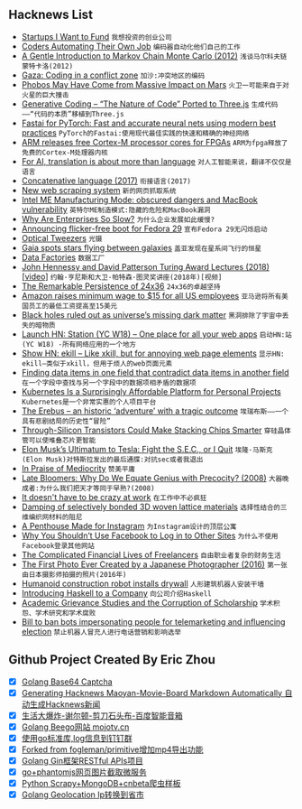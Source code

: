 ## Hacknews List


- [Startups I Want to Fund](https://startupandrew.com/posts/startups-i-want-to-fund/)  `我想投资的创业公司`
- [Coders Automating Their Own Job](https://www.theatlantic.com/technology/archive/2018/10/agents-of-automation/568795/?single_page=true)  `编码器自动化他们自己的工作`
- [A Gentle Introduction to Markov Chain Monte Carlo (2012)](https://theclevermachine.wordpress.com/2012/11/19/a-gentle-introduction-to-markov-chain-monte-carlo-mcmc/)  `浅谈马尔科夫链蒙特卡洛(2012)`
- [Gaza: Coding in a conflict zone](https://www.bbc.co.uk/news/world-middle-east-45643834)  `加沙:冲突地区的编码`
- [Phobos May Have Come from Massive Impact on Mars](http://www.sci-news.com/space/phobos-impact-mars-06445.html)  `火卫一可能来自于对火星的巨大撞击`
- [Generative Coding – “The Nature of Code” Ported to Three.js](https://medium.com/creative-coding-space/generative-coding-the-nature-of-code-ported-to-three-js-629b9724c02e)  `生成代码——“代码的本质”移植到Three.js`
- [Fastai for PyTorch: Fast and accurate neural nets using modern best practices](http://www.fast.ai/2018/10/02/fastai-ai/)  `PyTorch的Fastai:使用现代最佳实践的快速和精确的神经网络`
- [ARM releases free Cortex-M processor cores for FPGAs](https://abopen.com/news/arm-offers-free-as-in-beer-cortex-ip-to-combat-fossi-threat/)  `ARM为fpga释放了免费的Cortex-M处理器内核`
- [For AI, translation is about more than language](http://cachestocaches.com/2018/9/ai-translation-more-language/)  `对人工智能来说，翻译不仅仅是语言`
- [Concatenative language (2017)](http://concatenative.org/wiki/view/Concatenative%20language)  `衔接语言(2017)`
- [New web scraping system](https://github.com/MontFerret/ferret)  `新的网页抓取系统`
- [Intel ME Manufacturing Mode: obscured dangers and MacBook vulnerability](http://blog.ptsecurity.com/2018/10/intel-me-manufacturing-mode-macbook.html)  `英特尔ME制造模式:隐藏的危险和MacBook漏洞`
- [Why Are Enterprises So Slow?](https://zwischenzugs.com/2018/10/02/why-are-enterprises-so-slow/)  `为什么企业发展如此缓慢?`
- [Announcing flicker-free boot for Fedora 29](https://hansdegoede.livejournal.com/19224.html)  `宣布Fedora 29无闪烁启动`
- [Optical Tweezers](https://en.wikipedia.org/wiki/Optical_tweezers)  `光镊`
- [Gaia spots stars flying between galaxies](https://www.sciencedaily.com/releases/2018/10/181002103000.htm)  `盖亚发现在星系间飞行的恒星`
- [Data Factories](https://stratechery.com/2018/data-factories/)  `数据工厂`
- [John Hennessy and David Patterson Turing Award Lectures (2018) [video]](https://www.youtube.com/watch?v=3LVeEjsn8Ts&amp;t=122)  `约翰·亨尼斯和大卫·帕特森·图灵奖讲座(2018年)[视频]`
- [The Remarkable Persistence of 24x36](http://theonlinephotographer.typepad.com/the_online_photographer/2018/10/the-remarkable-persistence-of-24x36.html)  `24x36的卓越坚持`
- [Amazon raises minimum wage to $15 for all US employees](https://www.cnbc.com/2018/10/02/amazon-raises-minimum-wage-to-15-for-all-us-employees.html)  `亚马逊将所有美国员工的最低工资提高至15美元`
- [Black holes ruled out as universe’s missing dark matter](http://news.berkeley.edu/2018/10/02/black-holes-ruled-out-as-universes-missing-dark-matter/)  `黑洞排除了宇宙中丢失的暗物质`
- [Launch HN: Station (YC W18) – One place for all your web apps](item?id=18123596)  `启动HN:站(YC W18) -所有网络应用的一个地方`
- [Show HN: ekill – Like xkill, but for annoying web page elements](https://github.com/rhardih/ekill)  `显示HN: ekill—类似于xkill，但用于烦人的web页面元素`
- [Finding data items in one field that contradict data items in another field](https://www.polydesmida.info/BASHing/2018-09-30.html)  `在一个字段中查找与另一个字段中的数据项相矛盾的数据项`
- [Kubernetes Is a Surprisingly Affordable Platform for Personal Projects](http://www.doxsey.net/blog/kubernetes--the-surprisingly-affordable-platform-for-personal-projects)  `Kubernetes是一个非常实惠的个人项目平台`
- [The Erebus – an historic ‘adventure’ with a tragic outcome](https://spectator.us/2018/09/michael-palin-erebus/)  `埃瑞布斯——一个具有悲剧结局的历史性“冒险”`
- [Through-Silicon Transistors Could Make Stacking Chips Smarter](https://spectrum.ieee.org/tech-talk/semiconductors/design/throughsilicon-transistors-could-make-stacking-chips-smarter)  `穿硅晶体管可以使堆叠芯片更智能`
- [Elon Musk’s Ultimatum to Tesla: Fight the S.E.C., or I Quit](https://www.nytimes.com/2018/10/02/business/tesla-elon-musk-sec.html)  `埃隆·马斯克(Elon Musk)对特斯拉发出的最后通牒:对抗sec或者我退出`
- [In Praise of Mediocrity](https://www.nytimes.com/2018/09/29/opinion/sunday/in-praise-of-mediocrity.html)  `赞美平庸`
- [Late Bloomers: Why Do We Equate Genius with Precocity? (2008)](https://www.newyorker.com/magazine/2008/10/20/late-bloomers-malcolm-gladwell)  `大器晚成者:为什么我们把天才等同于早熟?(2008)`
- [It doesn&#39;t have to be crazy at work](https://basecamp.com/books/calm)  `在工作中不必疯狂`
- [Damping of selectively bonded 3D woven lattice materials](https://www.nature.com/articles/s41598-018-32625-6)  `选择性结合的三维编织网材料的阻尼`
- [A Penthouse Made for Instagram](https://www.nytimes.com/2018/09/30/business/media/instagram-influencers-penthouse.html)  `为Instagram设计的顶层公寓`
- [Why You Shouldn’t Use Facebook to Log in to Other Sites](https://www.nytimes.com/2018/10/02/technology/personaltech/facebook-log-in-hack.html)  `为什么不使用Facebook登录其他网站`
- [The Complicated Financial Lives of Freelancers](https://www.npr.org/2018/10/02/653627067/going-it-solo-the-complicated-financial-lives-of-freelancers)  `自由职业者复杂的财务生活`
- [The First Photo Ever Created by a Japanese Photographer (2016)](https://kanakukui.com/2016/04/15/first-japanese-photo/)  `第一张由日本摄影师拍摄的照片(2016年)`
- [Humanoid construction robot installs drywall](https://www.engadget.com/2018/10/01/aist-humanoid-robot-installs-drywall/)  `人形建筑机器人安装干墙`
- [Introducing Haskell to a Company](https://alasconnect.github.io/blog/posts/2018-10-02-introducing-haskell-to-a-company.html)  `向公司介绍Haskell`
- [Academic Grievance Studies and the Corruption of Scholarship](https://areomagazine.com/2018/10/02/academic-grievance-studies-and-the-corruption-of-scholarship/)  `学术积怨、学术研究和学术腐败`
- [Bill to ban bots impersonating people for telemarketing and influencing election](https://leginfo.legislature.ca.gov/faces/billTextClient.xhtml?bill_id=201720180SB1001)  `禁止机器人冒充人进行电话营销和影响选举`

## Github Project Created By Eric Zhou

- [x] [Golang Base64 Captcha](https://github.com/mojocn/base64Captcha)
- [x] [Generating Hacknews Maoyan-Movie-Board Markdown Automatically 自动生成Hacknews新闻](https://github.com/dejavuzhou/md-genie)
- [x] [生活大爆炸-谢尔顿-剪刀石头布-百度智能音箱](https://github.com/mojocn/dueros-bang-game)
- [x] [Golang Beego网站 mojotv.cn](https://github.com/mojocn/www.mojotv.cn)
- [x] [使用go标准库,log信息到钉钉群](https://github.com/mojocn/dooger)
- [x] [Forked from fogleman/primitive增加mp4导出功能](https://github.com/mojocn/primitive)
- [x] [Golang Gin框架RESTful APIs项目](https://github.com/JJJJJJJerk/ezier-golang-web-api-framework)
- [x] [go+phantomjs网页图片截取微服务](https://github.com/mojocn/screen_shot)
- [x] [Python Scrapy+MongoDB+cnbeta爬虫样板](https://github.com/mojocn/scrapy_mongodb_boilerplate_cnbeta)
- [x] [Golang Geolocation Ip转换到省市](https://github.com/mojocn/ip2location)